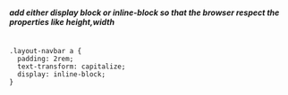 <h5> add either display block or inline-block so that the browser respect the properties like height,width</h5>
<code>
.layout-navbar a {
  padding: 2rem;
  text-transform: capitalize;
  display: inline-block;
}
</code>
